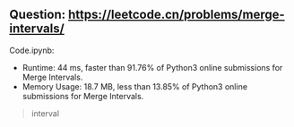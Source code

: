 ## Question: https://leetcode.cn/problems/merge-intervals/

Code.ipynb:
* Runtime: 44 ms, faster than 91.76% of Python3 online submissions for Merge Intervals.
* Memory Usage: 18.7 MB, less than 13.85% of Python3 online submissions for Merge Intervals.
> interval

